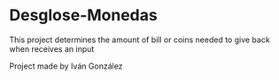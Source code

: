 # Desglose-Monedas
This project determines the amount of bill or coins needed to give back when receives an input

Project made by Iván González
